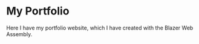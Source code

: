 # My Portfolio
Here I have my portfolio website, which I have created with the Blazer Web Assembly.


